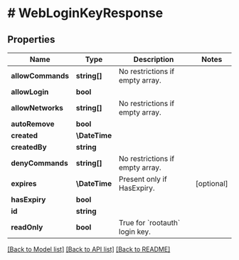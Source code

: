# # WebLoginKeyResponse

## Properties

Name | Type | Description | Notes
------------ | ------------- | ------------- | -------------
**allowCommands** | **string[]** | No restrictions if empty array. |
**allowLogin** | **bool** |  |
**allowNetworks** | **string[]** | No restrictions if empty array. |
**autoRemove** | **bool** |  |
**created** | **\DateTime** |  |
**createdBy** | **string** |  |
**denyCommands** | **string[]** | No restrictions if empty array. |
**expires** | **\DateTime** | Present only if HasExpiry. | [optional]
**hasExpiry** | **bool** |  |
**id** | **string** |  |
**readOnly** | **bool** | True for &#x60;rootauth&#x60; login key. |

[[Back to Model list]](../../README.md#models) [[Back to API list]](../../README.md#endpoints) [[Back to README]](../../README.md)
